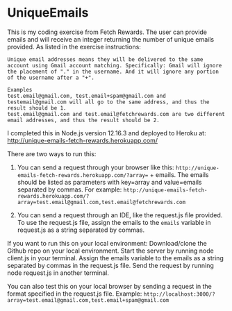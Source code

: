 # UniqueEmails
This is my coding exercise from Fetch Rewards. The user can provide emails and will receive an integer returning the number of unique emails provided. As listed in the exercise instructions: 

```
Unique email addresses means they will be delivered to the same account using Gmail account matching. Specifically: Gmail will ignore the placement of "." in the username. And it will ignore any portion of the username after a "+".

Examples
test.email@gmail.com, test.email+spam@gmail.com and testemail@gmail.com will all go to the same address, and thus the result should be 1.
test.email@gmail.com and test.email@fetchrewards.com are two different email addresses, and thus the result should be 2.
```

I completed this in Node.js version 12.16.3 and deployed to Heroku at: http://unique-emails-fetch-rewards.herokuapp.com/

There are two ways to run this:
1. You can send a request through your browser like this:
```http://unique-emails-fetch-rewards.herokuapp.com/?array=``` + emails.
   The emails should be listed as parameters with key=array and value=emails separated by commas.
   For example:
   ```http://unique-emails-fetch-rewards.herokuapp.com/?array=test.email@gmail.com,test.email@fetchrewards.com```

2. You can send a request through an IDE, like the request.js file provided. 
   To use the request.js file, assign the emails to the ```emails``` variable in request.js as a string separated by commas.


If you want to run this on your local environment:
   Download/clone the Github repo on your local environment.
   Start the server by running node client.js in your terminal.
   Assign the emails variable to the emails as a string separated by commas in the request.js file.
   Send the request by running node request.js in another terminal.

   You can also test this on your local browser by sending a request in the format specified in the request.js file.
   Example: 
   ```http://localhost:3000/?array=test.email@gmail.com,test.email+spam@gmail.com```
